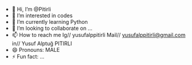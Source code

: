 - 👋 Hi, I’m @Pitirli
- 👀 I’m interested in codes
- 🌱 I’m currently learning Python
- 💞️ I’m looking to collaborate on ...
- 📫 How to reach me Ig// yusufalppitirli  Mail// yusufalppitirli@gmail.com    in// Yusuf Alptuğ PITIRLI 
- 😄 Pronouns: MALE
- ⚡ Fun fact: ...

<!---
Pitirli/Pitirli is a ✨ special ✨ repository because its `README.md` (this file) appears on your GitHub profile.
You can click the Preview link to take a look at your changes.
--->
